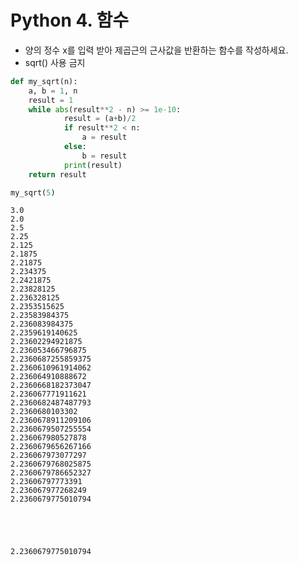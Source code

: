 
# Python 4. 함수
* 양의 정수 x를 입력 받아 제곱근의 근사값을 반환하는 함수를 작성하세요.
* sqrt() 사용 금지


```python
def my_sqrt(n):
    a, b = 1, n
    result = 1
    while abs(result**2 - n) >= 1e-10:
            result = (a+b)/2
            if result**2 < n:
                a = result
            else:
                b = result
            print(result)
    return result
```


```python
my_sqrt(5)
```

    3.0
    2.0
    2.5
    2.25
    2.125
    2.1875
    2.21875
    2.234375
    2.2421875
    2.23828125
    2.236328125
    2.2353515625
    2.23583984375
    2.236083984375
    2.2359619140625
    2.23602294921875
    2.236053466796875
    2.2360687255859375
    2.2360610961914062
    2.236064910888672
    2.2360668182373047
    2.236067771911621
    2.2360682487487793
    2.2360680103302
    2.2360678911209106
    2.2360679507255554
    2.236067980527878
    2.2360679656267166
    2.236067973077297
    2.2360679768025875
    2.2360679786652327
    2.23606797773391
    2.236067977268249
    2.2360679775010794
    




    2.2360679775010794




```python

```
